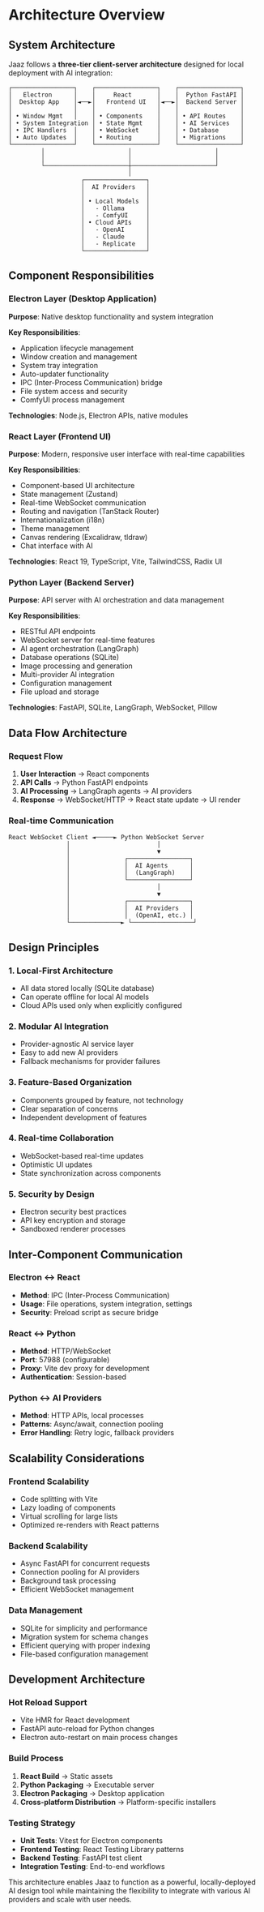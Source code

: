 # Architecture Overview

## System Architecture

Jaaz follows a **three-tier client-server architecture** designed for local deployment with AI integration:

```
┌─────────────────┐    ┌─────────────────┐    ┌─────────────────┐
│   Electron      │    │     React       │    │  Python FastAPI │
│  Desktop App    │◄──►│   Frontend UI   │◄──►│  Backend Server │
│                 │    │                 │    │                 │
│ • Window Mgmt   │    │ • Components    │    │ • API Routes    │
│ • System Integration │ • State Mgmt    │    │ • AI Services   │
│ • IPC Handlers  │    │ • WebSocket     │    │ • Database      │
│ • Auto Updates  │    │ • Routing       │    │ • Migrations    │
└─────────────────┘    └─────────────────┘    └─────────────────┘
         │                       │                       │
         │                       │                       │
         └───────────────────────┼───────────────────────┘
                                 │
                    ┌─────────────────┐
                    │  AI Providers   │
                    │                 │
                    │ • Local Models  │
                    │   - Ollama      │
                    │   - ComfyUI     │
                    │ • Cloud APIs    │
                    │   - OpenAI      │
                    │   - Claude      │
                    │   - Replicate   │
                    └─────────────────┘
```

## Component Responsibilities

### Electron Layer (Desktop Application)
**Purpose**: Native desktop functionality and system integration

**Key Responsibilities**:
- Application lifecycle management
- Window creation and management
- System tray integration
- Auto-updater functionality
- IPC (Inter-Process Communication) bridge
- File system access and security
- ComfyUI process management

**Technologies**: Node.js, Electron APIs, native modules

### React Layer (Frontend UI)
**Purpose**: Modern, responsive user interface with real-time capabilities

**Key Responsibilities**:
- Component-based UI architecture
- State management (Zustand)
- Real-time WebSocket communication
- Routing and navigation (TanStack Router)
- Internationalization (i18n)
- Theme management
- Canvas rendering (Excalidraw, tldraw)
- Chat interface with AI

**Technologies**: React 19, TypeScript, Vite, TailwindCSS, Radix UI

### Python Layer (Backend Server)
**Purpose**: API server with AI orchestration and data management

**Key Responsibilities**:
- RESTful API endpoints
- WebSocket server for real-time features
- AI agent orchestration (LangGraph)
- Database operations (SQLite)
- Image processing and generation
- Multi-provider AI integration
- Configuration management
- File upload and storage

**Technologies**: FastAPI, SQLite, LangGraph, WebSocket, Pillow

## Data Flow Architecture

### Request Flow
1. **User Interaction** → React components
2. **API Calls** → Python FastAPI endpoints
3. **AI Processing** → LangGraph agents → AI providers
4. **Response** → WebSocket/HTTP → React state update → UI render

### Real-time Communication
```
React WebSocket Client ◄─────► Python WebSocket Server
                │                        │
                │                        ▼
                │               ┌─────────────────┐
                │               │  AI Agents      │
                │               │  (LangGraph)    │
                │               └─────────────────┘
                │                        │
                │                        ▼
                │               ┌─────────────────┐
                │               │  AI Providers   │
                │               │  (OpenAI, etc.) │
                └──────────────► └─────────────────┘
```

## Design Principles

### 1. **Local-First Architecture**
- All data stored locally (SQLite database)
- Can operate offline for local AI models
- Cloud APIs used only when explicitly configured

### 2. **Modular AI Integration**
- Provider-agnostic AI service layer
- Easy to add new AI providers
- Fallback mechanisms for provider failures

### 3. **Feature-Based Organization**
- Components grouped by feature, not technology
- Clear separation of concerns
- Independent development of features

### 4. **Real-time Collaboration**
- WebSocket-based real-time updates
- Optimistic UI updates
- State synchronization across components

### 5. **Security by Design**
- Electron security best practices
- API key encryption and storage
- Sandboxed renderer processes

## Inter-Component Communication

### Electron ↔ React
- **Method**: IPC (Inter-Process Communication)
- **Usage**: File operations, system integration, settings
- **Security**: Preload script as secure bridge

### React ↔ Python
- **Method**: HTTP/WebSocket
- **Port**: 57988 (configurable)
- **Proxy**: Vite dev proxy for development
- **Authentication**: Session-based

### Python ↔ AI Providers
- **Method**: HTTP APIs, local processes
- **Patterns**: Async/await, connection pooling
- **Error Handling**: Retry logic, fallback providers

## Scalability Considerations

### Frontend Scalability
- Code splitting with Vite
- Lazy loading of components
- Virtual scrolling for large lists
- Optimized re-renders with React patterns

### Backend Scalability
- Async FastAPI for concurrent requests
- Connection pooling for AI providers
- Background task processing
- Efficient WebSocket management

### Data Management
- SQLite for simplicity and performance
- Migration system for schema changes
- Efficient querying with proper indexing
- File-based configuration management

## Development Architecture

### Hot Reload Support
- Vite HMR for React development
- FastAPI auto-reload for Python changes
- Electron auto-restart on main process changes

### Build Process
1. **React Build** → Static assets
2. **Python Packaging** → Executable server
3. **Electron Packaging** → Desktop application
4. **Cross-platform Distribution** → Platform-specific installers

### Testing Strategy
- **Unit Tests**: Vitest for Electron components
- **Frontend Testing**: React Testing Library patterns
- **Backend Testing**: FastAPI test client
- **Integration Testing**: End-to-end workflows

This architecture enables Jaaz to function as a powerful, locally-deployed AI design tool while maintaining the flexibility to integrate with various AI providers and scale with user needs.